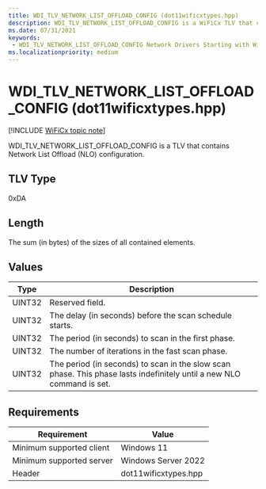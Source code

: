 ```yaml
---
title: WDI_TLV_NETWORK_LIST_OFFLOAD_CONFIG (dot11wificxtypes.hpp)
description: WDI_TLV_NETWORK_LIST_OFFLOAD_CONFIG is a WiFiCx TLV that contains Network List Offload (NLO) configuration.
ms.date: 07/31/2021
keywords:
 - WDI_TLV_NETWORK_LIST_OFFLOAD_CONFIG Network Drivers Starting with Windows Vista
ms.localizationpriority: medium
---
```


# WDI\_TLV\_NETWORK\_LIST\_OFFLOAD\_CONFIG (dot11wificxtypes.hpp)

[!INCLUDE [WiFiCx topic note](../includes/wificx-version-warning.md)]


WDI\_TLV\_NETWORK\_LIST\_OFFLOAD\_CONFIG is a TLV that contains Network List Offload (NLO) configuration.

## TLV Type


0xDA

## Length


The sum (in bytes) of the sizes of all contained elements.

## Values


| Type   | Description                                                                                                           |
|--------|-----------------------------------------------------------------------------------------------------------------------|
| UINT32 | Reserved field.                                                                                                       |
| UINT32 | The delay (in seconds) before the scan schedule starts.                                                               |
| UINT32 | The period (in seconds) to scan in the first phase.                                                                   |
| UINT32 | The number of iterations in the fast scan phase.                                                                      |
| UINT32 | The period (in seconds) to scan in the slow scan phase. This phase lasts indefinitely until a new NLO command is set. |

 

## Requirements

|Requirement|Value|
|--- |--- |
|Minimum supported client|Windows 11|
|Minimum supported server|Windows Server 2022|
|Header|dot11wificxtypes.hpp|

 

 




